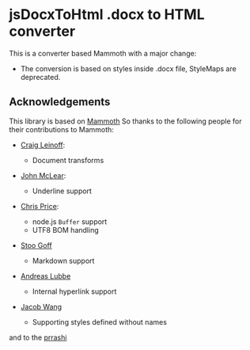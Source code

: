 # jsDocxToHtml .docx to HTML converter

This is a converter based Mammoth with a major change:

* The conversion is based on styles inside .docx file, StyleMaps are deprecated.

## Acknowledgements

This library is based on [Mammoth](https://www.npmjs.com/package/pammoth)
So thanks to the following people for their contributions to Mammoth:

* [Craig Leinoff](https://github.com/Offlein):

  * Document transforms

* [John McLear](https://github.com/JohnMcLear):

  * Underline support

* [Chris Price](https://github.com/studiochris):

  * node.js `Buffer` support
  * UTF8 BOM handling

* [Stoo Goff](https://github.com/stoogoff)

  * Markdown support

* [Andreas Lubbe](https://github.com/alubbe)

  * Internal hyperlink support

* [Jacob Wang](https://github.com/jaceyshome)

  * Supporting styles defined without names

 and to the [prrashi](https://www.npmjs.com/~prrashi)